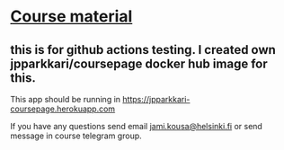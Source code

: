 # [Course material](https://docker-hy.github.io)
## this is for github actions testing. I created own jpparkkari/coursepage docker hub image for this.

This app should be running in https://jpparkkari-coursepage.herokuapp.com

If you have any questions send email jami.kousa@helsinki.fi or send message in course telegram group.
